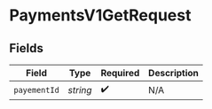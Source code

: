 # PaymentsV1GetRequest


## Fields

| Field              | Type               | Required           | Description        |
| ------------------ | ------------------ | ------------------ | ------------------ |
| `payementId`       | *string*           | :heavy_check_mark: | N/A                |